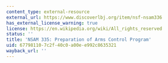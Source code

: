 ```yaml
---
content_type: external-resource
external_url: https://www.discoverlbj.org/item/nsf-nsam336
has_external_license_warning: true
license: https://en.wikipedia.org/wiki/All_rights_reserved
status: ''
title: 'NSAM 335: Preparation of Arms Control Program'
uid: 67798110-7c2f-40c0-a00e-e992c8635321
wayback_url: ''
---
```

